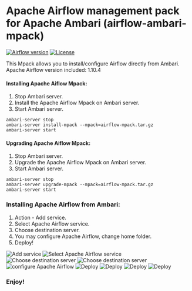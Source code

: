 # Apache Airflow management pack for Apache Ambari (airflow-ambari-mpack)

[![Airflow version](https://img.shields.io/badge/Airflow-1.10.4-brightgreen.svg)](https://github.com/sburn/ambari-airflow)
[![License](http://img.shields.io/:license-Apache%202-blue.svg)](http://www.apache.org/licenses/LICENSE-2.0.txt)

This Mpack allows you to install/configure Airflow directly from Ambari.
Apache Airflow version included: 1.10.4

#### Installing Apache Aiflow Mpack:
1. Stop Ambari server.
2. Install the Apache Airflow Mpack on Ambari server.
3. Start Ambari server.

```
ambari-server stop
ambari-server install-mpack --mpack=airflow-mpack.tar.gz
ambari-server start
```

#### Upgrading Apache Aiflow Mpack:
1. Stop Ambari server.
2. Upgrade the Apache Airflow Mpack on Ambari server.
3. Start Ambari server.

```
ambari-server stop
ambari-server upgrade-mpack --mpack=airflow-mpack.tar.gz
ambari-server start
```

### Installing Apache Airflow from Ambari:
1. Action - Add service.
2. Select Apache Airflow service.
3. Choose destination server.
4. You may configure Apache Airflow, change home folder.
5. Deploy!

![Add service](https://github.com/sburn/ambari-airflow/blob/master/Screenshots/1.PNG)
![Select Apache Airflow service](https://github.com/sburn/ambari-airflow/blob/master/Screenshots/2.PNG)
![Choose destination server](https://github.com/sburn/ambari-airflow/blob/master/Screenshots/3.PNG)
![Choose destination server](https://github.com/sburn/ambari-airflow/blob/master/Screenshots/3-1.PNG)
![configure Apache Airflow](https://github.com/sburn/ambari-airflow/blob/master/Screenshots/4.PNG)
![Deploy](https://github.com/sburn/ambari-airflow/blob/master/Screenshots/5.PNG)
![Deploy](https://github.com/sburn/ambari-airflow/blob/master/Screenshots/6.PNG)
![Deploy](https://github.com/sburn/ambari-airflow/blob/master/Screenshots/8.PNG)
![Deploy](https://github.com/sburn/ambari-airflow/blob/master/Screenshots/10.PNG)


### Enjoy!
